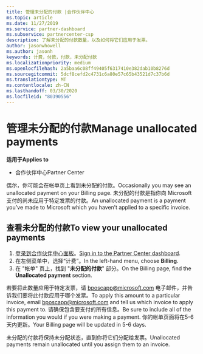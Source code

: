 ```yaml
---
title: 管理未分配的付款 |合作伙伴中心
ms.topic: article
ms.date: 11/27/2019
ms.service: partner-dashboard
ms.subservice: partnercenter-csp
description: 了解未分配的付款数量，以及如何将它们应用于发票。
author: jasonwhowell
ms.author: jasonh
keywords: 计费，付款，付款，未分配付款
ms.localizationpriority: medium
ms.openlocfilehash: 2a5baa6c08ff49405f6317410e382dab10b8276d
ms.sourcegitcommit: 5dcf8cefd2c4731c6a80e57c65b43521d7c37b6d
ms.translationtype: MT
ms.contentlocale: zh-CN
ms.lasthandoff: 03/30/2020
ms.locfileid: "80390556"
---
```

# <a name="manage-unallocated-payments"></a><span data-ttu-id="5552d-104">管理未分配的付款</span><span class="sxs-lookup"><span data-stu-id="5552d-104">Manage unallocated payments</span></span>

<span data-ttu-id="5552d-105">**适用于**</span><span class="sxs-lookup"><span data-stu-id="5552d-105">**Applies to**</span></span>

- <span data-ttu-id="5552d-106">合作伙伴中心</span><span class="sxs-lookup"><span data-stu-id="5552d-106">Partner Center</span></span>

<span data-ttu-id="5552d-107">偶尔，你可能会在帐单页上看到未分配的付款。</span><span class="sxs-lookup"><span data-stu-id="5552d-107">Occasionally you may see an unallocated payment on your Billing page.</span></span> <span data-ttu-id="5552d-108">未分配的付款是指你向 Microsoft 支付的尚未应用于特定发票的付款。</span><span class="sxs-lookup"><span data-stu-id="5552d-108">An unallocated payment is a payment you’ve made to Microsoft which you haven’t applied to a specific invoice.</span></span>

## <a name="to-view-your-unallocated-payments"></a><span data-ttu-id="5552d-109">查看未分配的付款</span><span class="sxs-lookup"><span data-stu-id="5552d-109">To view your unallocated payments</span></span>

1.  <span data-ttu-id="5552d-110">[登录到合作伙伴中心面板](https://partner.microsoft.com/en-us/dashboard/home)。</span><span class="sxs-lookup"><span data-stu-id="5552d-110">[Sign in to the Partner Center dashboard](https://partner.microsoft.com/en-us/dashboard/home).</span></span>
2.  <span data-ttu-id="5552d-111">在左侧菜单中，选择“计费”。</span><span class="sxs-lookup"><span data-stu-id="5552d-111">In the left-hand menu, choose **Billing**.</span></span>
3.  <span data-ttu-id="5552d-112">在 "帐单" 页上，找到 "**未分配的付款**" 部分。</span><span class="sxs-lookup"><span data-stu-id="5552d-112">On the Billing page, find the **Unallocated payment** section.</span></span> 

<span data-ttu-id="5552d-113">若要将此数量应用于特定发票，请 bposcapp@microsoft.com 电子邮件，并告诉我们要将此付款应用于哪个发票。</span><span class="sxs-lookup"><span data-stu-id="5552d-113">To apply this amount to a particular invoice, email bposcapp@microsoft.com and tell us which invoice to apply this payment to.</span></span> <span data-ttu-id="5552d-114">请确保包含要支付的所有信息。</span><span class="sxs-lookup"><span data-stu-id="5552d-114">Be sure to include all of the information you would if you were making a payment.</span></span> <span data-ttu-id="5552d-115">你的帐单页面将在5-6 天内更新。</span><span class="sxs-lookup"><span data-stu-id="5552d-115">Your Billing page will be updated in 5-6 days.</span></span> 

<span data-ttu-id="5552d-116">未分配的付款将保持未分配状态，直到你将它们分配给发票。</span><span class="sxs-lookup"><span data-stu-id="5552d-116">Unallocated payments remain unallocated until you assign them to an invoice.</span></span> 
